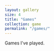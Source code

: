 ```yaml
---
layout: gallery
size: 4
title: "Games"
collection: game
permalink: "/games/"
---
```


Games I've played.
